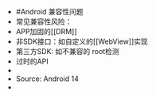 - #Android 兼容性问题
- 常见兼容性风险：
- APP加固的[[DRM]]
- 非SDK接口：如自定义的[[WebView]]实现
- 第三方SDK: 如不兼容的 root检测
- 过时的API
-
- Source: Android 14
-